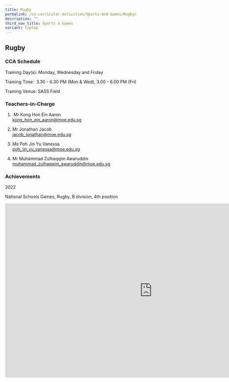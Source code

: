 ```yaml
---
title: Rugby
permalink: /co-curricular-activities/Sports-and-Games/Rugby/
description: ""
third_nav_title: Sports & Games
variant: tiptap
---
```

<h2>Rugby</h2>
<h3>CCA Schedule</h3>
<p>Training Day(s): Monday, Wednesday and Friday</p>
<p>Training Time: &nbsp;3.30 - 6.30 PM (Mon &amp; Wed), 3.00 - 6.00 PM (Fri)</p>
<p>Training Venue: SASS Field</p>
<h3>Teachers-in-Charge</h3>
<ol>
<li>
<p>&nbsp;Mr Kong Hon Ein Aaron
<br><a href="mailto:kong_hon_ein_aaron@moe.edu.sg" rel="noopener noreferrer nofollow" target="_blank">kong_hon_ein_aaron@moe.edu.sg</a>
</p>
</li>
<li>
<p>Mr Jonathan Jacob
<br><a href="mailto:jacob_jonathan@moe.edu.sg" rel="noopener noreferrer nofollow" target="_blank"><u>jacob_jonathan@moe.edu.sg</u></a>
</p>
</li>
<li>
<p>Ms Poh Jin Yu Vanessa
<br><a href="mailto:poh_jin_yu_vanessa@moe.edu.sg" rel="noopener noreferrer nofollow" target="_blank"><u>poh_jin_yu_vanessa@moe.edu.sg</u></a>
</p>
</li>
<li>
<p>Mr Muhammad Zulhaqqim Awaruddin
<br><a href="mailto:muhammad_zulhaqqim_awaruddin@moe.edu.sg" rel="noopener noreferrer nofollow" target="_blank"><u>muhammad_zulhaqqim_awaruddin@moe.edu.sg</u></a>&nbsp;</p>
</li>
</ol>
<h3>Achievements</h3>
<p>2022</p>
<p>National Schools Games, Rugby, B division, 4th position</p>
<div class="iframe-wrapper">
<iframe height="569" width="960" allowfullscreen="true" frameborder="0" src="https://docs.google.com/presentation/d/e/2PACX-1vS5-Rg4xnqq24dNnIBR4H0wBK505duh0_cHb9sDkLH9gH31Rk9DAjv_h6fx5V10uT9GGf1VPXwGuktP/embed?start=false&amp;loop=false&amp;delayms=3000"></iframe>
</div>
<p></p>